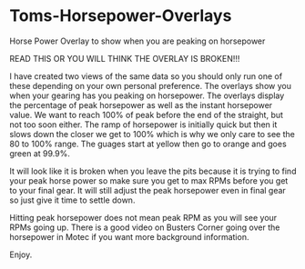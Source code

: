 # Toms-Horsepower-Overlays
Horse Power Overlay to show when you are peaking on horsepower

READ THIS OR YOU WILL THINK THE OVERLAY IS BROKEN!!!  

I have created two views of the same data so you should only run one of these depending on your own personal preference.  The overlays show you when your gearing has you peaking on horsepower.  The overlays display the percentage of peak horsepower as well as the instant horsepower value.  We want to reach 100% of peak before the end of the straight, but not too soon either.  The ramp of horsepower is initially quick but then it slows down the closer we get to 100% which is why we only care to see the 80 to 100% range.  The guages start at yellow then go to orange and goes green at 99.9%.

It will look like it is broken when you leave the pits because it is trying to find your peak horse power so make sure you get to max RPMs before you get to your final gear.  It will still adjust the peak horsepower even in final gear so just give it time to settle down.

Hitting peak horsepower does not mean peak RPM as you will see your RPMs going up.  There is a good video on Busters Corner going over the horsepower in Motec if you want more background information.

Enjoy.
